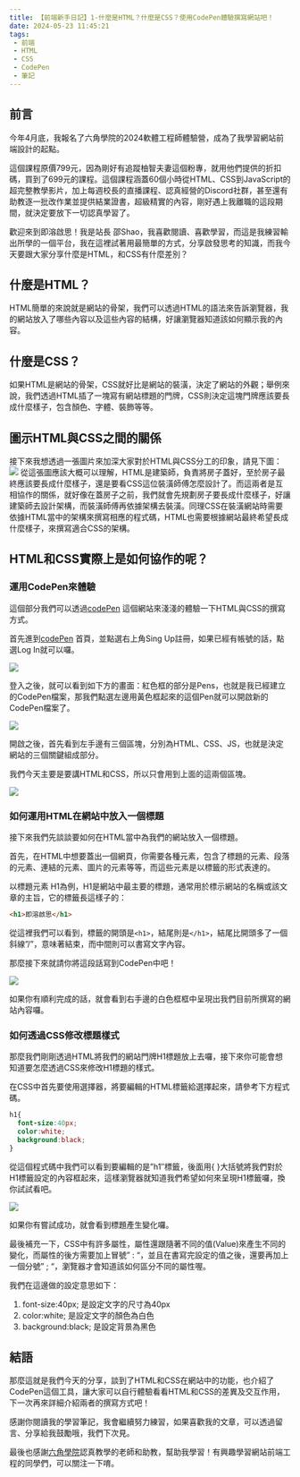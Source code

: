 ```yaml
---
title: 【前端新手日記】1-什麼是HTML？什麼是CSS？使用CodePen體驗撰寫網站吧！
date: 2024-05-23 11:45:21
tags: 
 - 前端
 - HTML
 - CSS
 - CodePen
 - 筆記
---
```


## 前言
今年4月底，我報名了六角學院的2024軟體工程師體驗營，成為了我學習網站前端設計的起點。

這個課程原價799元，因為剛好有追蹤柚智夫妻這個粉專，就用他們提供的折扣碼，買到了699元的課程。這個課程涵蓋60個小時從HTML、CSS到JavaScript的超完整教學影片，加上每週校長的直播課程、認真經營的Discord社群，甚至還有助教逐一批改作業並提供結業證書，超級精實的內容，剛好遇上我離職的這段期間，就決定要放下一切認真學習了。

歡迎來到即溶啟思！我是站長 邵Shao，我喜歡閱讀、喜歡學習，而這是我練習輸出所學的一個平台，我在這裡試著用最簡單的方式，分享啟發思考的知識，而我今天要跟大家分享什麼是HTML，和CSS有什麼差別？

## 什麼是HTML？
HTML簡單的來說就是網站的骨架，我們可以透過HTML的語法來告訴瀏覽器，我的網站放入了哪些內容以及這些內容的結構，好讓瀏覽器知道該如何顯示我的內容。

## 什麼是CSS？
如果HTML是網站的骨架，CSS就好比是網站的裝潢，決定了網站的外觀；舉例來說，我們透過HTML插了一塊寫有網站標題的門牌，CSS則決定這塊門牌應該要長成什麼樣子，包含顏色、字體、裝飾等等。

## 圖示HTML與CSS之間的關係
接下來我想透過一張圖片來加深大家對於HTML與CSS分工的印象，請見下圖：
![](https://instantcheeseshao.com/wp-content/uploads/2024/05/HTML-%E8%88%87-CSS-01.jpg)
從這張圖應該大概可以理解，HTML是建築師，負責將房子蓋好，至於房子最終應該要長成什麼樣子，還是要看CSS這位裝潢師傅怎麼設計了。而這兩者是互相協作的關係，就好像在蓋房子之前，我們就會先規劃房子要長成什麼樣子，好讓建築師去設計架構，而裝潢師傅再依據架構去裝潢。同理CSS在裝潢網站時需要依據HTML當中的架構來撰寫相應的程式碼，HTML也需要根據網站最終希望長成什麼樣子，來撰寫適合CSS的架構。

## HTML和CSS實際上是如何協作的呢？
### 運用CodePen來體驗
這個部分我們可以透過[codePen](https://codepen.io) 這個網站來淺淺的體驗一下HTML與CSS的撰寫方式。

首先進到[codePen](https://codepen.io) 首頁，並點選右上角Sing Up註冊，如果已經有帳號的話，點選Log In就可以囉。

![](https://instantcheeseshao.com/wp-content/uploads/2024/05/image-1-1536x697.png)

登入之後，就可以看到如下方的畫面：紅色框的部分是Pens，也就是我已經建立的CodePen檔案，那我們點選左邊用黃色框起來的這個Pen就可以開啟新的CodePen檔案了。

![](https://instantcheeseshao.com/wp-content/uploads/2024/05/image-3-1536x699.png)

開啟之後，首先看到左手邊有三個區塊，分別為HTML、CSS、JS，也就是決定網站的三個關鍵組成部分。

我們今天主要是要講HTML和CSS，所以只會用到上面的這兩個區塊。

![](https://instantcheeseshao.com/wp-content/uploads/2024/05/image-5-1536x651.png)

### 如何運用HTML在網站中放入一個標題

接下來我們先談談要如何在HTML當中為我們的網站放入一個標題。

首先，在HTML中想要蓋出一個網頁，你需要各種元素，包含了標題的元素、段落的元素、連結的元素、圖片的元素等等，而這些元素是以標籤的形式表達的。

以標題元素 H1為例，H1是網站中最主要的標題，通常用於標示網站的名稱或該文章的主旨，它的標籤長這樣子的：

```html
<h1>即溶啟思</h1>
```

從這裡我們可以看到，標籤的開頭是`<h1>`，結尾則是`</h1>`，結尾比開頭多了一個斜線”/”，意味著結束，而中間則可以書寫文字內容。

那麼接下來就請你將這段話寫到CodePen中吧！

![](https://instantcheeseshao.com/wp-content/uploads/2024/05/image-8.png)

如果你有順利完成的話，就會看到右手邊的白色框框中呈現出我們目前所撰寫的網站內容囉。

### 如何透過CSS修改標題樣式

那麼我們剛剛透過HTML將我們的網站門牌H1標題放上去囉，接下來你可能會想知道要怎麼透過CSS來修改H1標題的樣式。

在CSS中首先要使用選擇器，將要編輯的HTML標籤給選擇起來，請參考下方程式碼。

```css
h1{
  font-size:40px;
  color:white;
  background:black;
}
```

從這個程式碼中我們可以看到要編輯的是”h1″標籤，後面用{ }大括號將我們對於H1標籤設定的內容框起來，這樣瀏覽器就知道我們希望如何來呈現H1標籤囉，換你試試看吧。

![](https://instantcheeseshao.com/wp-content/uploads/2024/05/image-9-1536x383.png)

如果你有嘗試成功，就會看到標題產生變化囉。

最後補充一下，CSS中有許多屬性，屬性還跟隨著不同的值(Value)來產生不同的變化，而屬性的後方需要加上冒號” : “，並且在書寫完設定的值之後，還要再加上一個分號” ; “，瀏覽器才會知道該如何區分不同的屬性喔。

我們在這邊做的設定意思如下：

1. font-size:40px; 是設定文字的尺寸為40px
2. color:white; 是設定文字的顏色為白色
3. background:black; 是設定背景為黑色

## 結語

那麼這就是我們今天的分享，談到了HTML和CSS在網站中的功能，也介紹了CodePen這個工具，讓大家可以自行體驗看看HTML和CSS的差異及交互作用，下一次再來詳細介紹兩者的撰寫方式吧！

感謝你閱讀我的學習筆記，我會繼續努力練習，如果喜歡我的文章，可以透過留言、分享給我鼓勵哦，我們下次見。

最後也感謝[六角學院](https://www.hexschool.com/)認真教學的老師和助教，幫助我學習！有興趣學習網站前端工程的同學們，可以關注一下唷。